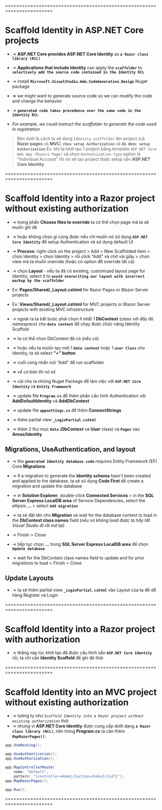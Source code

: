 =======================================================================
# Scaffold Identity in ASP.NET Core projects
* -> **ASP.NET Core provides ASP.NET Core Identity** as **`a Razor class library (RCL)`**
* -> **Applications that include Identity** can apply the **`scaffolder`** to **`selectively add the source code contained in the Identity RCL`** 
* -> install **`Microsoft.VisualStudio.Web.CodeGeneration.Design`** Nuget package
* => we might want to generate source code so we can modify the code and change the behavior

* -> **`generated code takes precedence over the same code in the Identity RCL`**
* _For example, we could instruct the scaffolder to generate the code used in registration_

> Bên dưới là cách ta sẽ dùng `Identity scaffolder` lên project (cả **Razor pages** và **MVC**) **`chưa setup Authorization`** và **`đã được setup Authorization`**
> Ex: khi ta khởi tạo 1 project bằng template `ASP.NET Core Web App (Razors Page)` và chọn `Authentication type` option là "Individual Account" thì nó sẽ tạo project được setup sẵn **ASP.NET Core Identity**

=======================================================================
# Scaffold Identity into a Razor project without existing authorization
* -> trong phần **Choose files to override** ta có thể chọn page mà ta sẽ muốn ghi đè 
* -> hoặc không chọn gì cũng được nếu chỉ muốn nó sử dụng **`ASP.NET Core Identity`** để setup Authentication và sử dụng default UI 

* -> **Process**: right-click on the project > Add > New Scaffolded Item > chọn Identity > chọn Identity > rồi click "Add" và chờ vài giây > chọn view mà ta muốn override (hoặc có option để override tất cả)

* -> chọn **Layout** - nếu ta đã có existing, customized layout page for Identity; select it to **`avoid overwriting our layout with incorrect markup by the scaffolder`**
* Ex: **Pages/Shared/_Layout.cshtml** for Razor Pages or Blazor Server projects
* Ex: **Views/Shared/_Layout.cshtml** for MVC projects or Blazor Server projects with existing MVC infrastructure

* -> ngoài ra ta bắt buộc phải chọn ít nhất 1 **DbContext** (_class với đầy đủ namespace_) cho **`data context`** để chạy được chức năng Identity Scaffold
* -> ta có thể chọn DbContext đã có (nếu có)
* -> hoặc nếu ta muốn tạo mới 1 **`data context`** hoặc 1 **`user Class`** cho Identity, ta sẽ select **"+" button**

* -> cuối cùng nhấn nút "Add" để run scaffolder

* => _về cơ bản thì nó sẽ_
* -> cài cho ta những Nuget Package để làm việc với **`ASP.NET Core Identity`** và **`Entity Framework`**
* -> update file **`Program.cs`** để thêm phần cấu hình Authentication với **AddDefaultIdentity** và **AddDbContext**
* -> update file **`appsettings.cs`** để thêm **ConnectStrings**
* -> thêm partial view **`_LoginPartial.cshtml`**
* -> thêm 2 thư mục **`Data`** (**DbContext** và **User** class) và **`Pages`** vào **Areas/Identity**   

## Migrations, UseAuthentication, and layout
* -> the **`generated Identity database code`** requires Entity Framework (EF) Core **Migrations**
* -> if a migration to generate the **Identity schema** hasn't been created and applied to the database, ta sẽ sử dụng **Code First** để create a migration and update the database

* -> in **Solution Explorer**, double-click **Connected Services** > in the **SQL Server Express LocalDB area** of Service Dependencies, select the ellipsis **...** > select **`Add migration`**
* -> ta sẽ đặt tên cho **Migration** và wait for the database context to load in the **DbContext class names** field (_nếu nó không load được ta hãy tắt Visual Studio đi rồi mở lại_)
* -> Finish > Close
* -> tiếp tục chọn **...** trong **SQL Server Express LocalDB area** để chọn **`Update database`**
* -> wait for the DbContext class names field to update and for prior migrations to load > Finish > Close

## Update Layouts
* -> ta sẽ thêm partial view **`_LoginPartial.cshtml`** vào Layout của ta để dễ hàng Register và Login

=======================================================================
# Scaffold Identity into a Razor project with authorization
* -> thằng này lúc khởi tạo đã được cấu hình sẵn **`ASP.NET Core Identity`** rồi; ta chỉ cần **Identity Scaffold** để ghi đè thôi

=======================================================================
# Scaffold Identity into an MVC project without existing authorization
* -> tương tự như _`Scaffold Identity into a Razor project without existing authorization`_ thôi
* -> nhưng vì **ASP.NET Core Identity** được cung cấp dưới dạng **`a Razor class library (RCL)`**, nên trong **Program.cs** ta cần thêm **`MapRazorPages()`**:
```cs
app.UseRouting();

app.UseAuthentication();
app.UseAuthorization();

app.MapControllerRoute(
    name: "default",
    pattern: "{controller=Home}/{action=Index}/{id?}");
app.MapRazorPages();

app.Run();
```

=======================================================================

